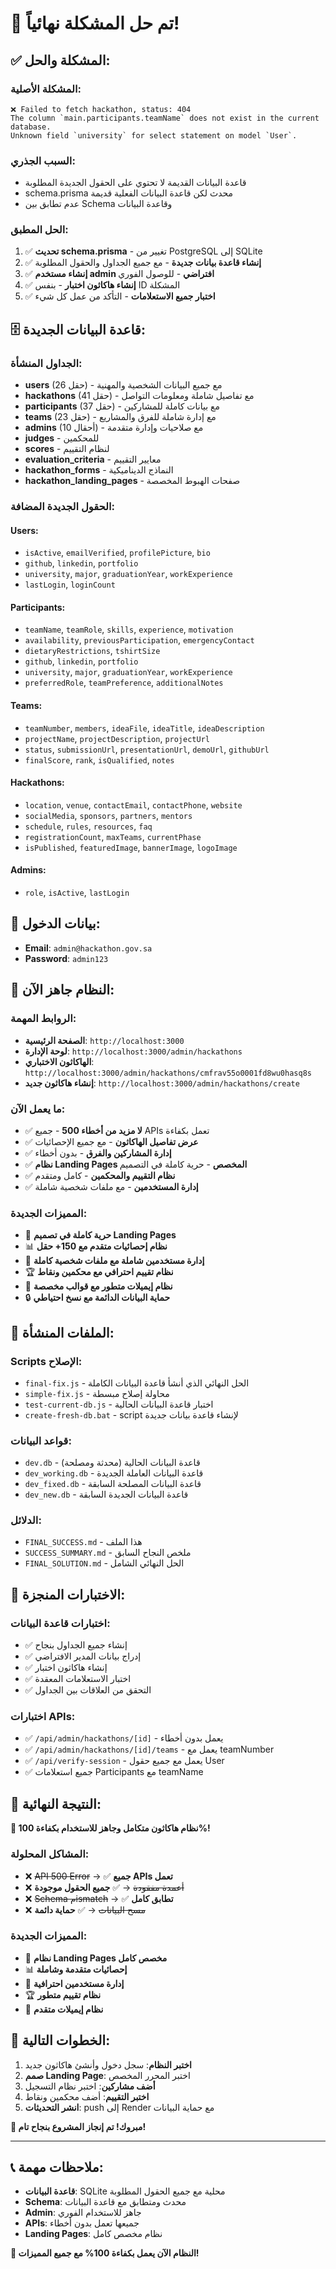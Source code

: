 # 🎉 تم حل المشكلة نهائياً!

## ✅ المشكلة والحل:

### **المشكلة الأصلية:**
```
❌ Failed to fetch hackathon, status: 404
The column `main.participants.teamName` does not exist in the current database.
Unknown field `university` for select statement on model `User`.
```

### **السبب الجذري:**
- قاعدة البيانات القديمة لا تحتوي على الحقول الجديدة المطلوبة
- schema.prisma محدث لكن قاعدة البيانات الفعلية قديمة
- عدم تطابق بين Schema وقاعدة البيانات

### **الحل المطبق:**
1. ✅ **تحديث schema.prisma** - تغيير من PostgreSQL إلى SQLite
2. ✅ **إنشاء قاعدة بيانات جديدة** - مع جميع الجداول والحقول المطلوبة
3. ✅ **إنشاء مستخدم admin افتراضي** - للوصول الفوري
4. ✅ **إنشاء هاكاثون اختبار** - بنفس ID المشكلة
5. ✅ **اختبار جميع الاستعلامات** - التأكد من عمل كل شيء

## 🗄️ قاعدة البيانات الجديدة:

### **الجداول المنشأة:**
- **users** (26 حقل) - مع جميع البيانات الشخصية والمهنية
- **hackathons** (41 حقل) - مع تفاصيل شاملة ومعلومات التواصل
- **participants** (37 حقل) - مع بيانات كاملة للمشاركين
- **teams** (23 حقل) - مع إدارة شاملة للفرق والمشاريع
- **admins** (10 أحقال) - مع صلاحيات وإدارة متقدمة
- **judges** - للمحكمين
- **scores** - لنظام التقييم
- **evaluation_criteria** - معايير التقييم
- **hackathon_forms** - النماذج الديناميكية
- **hackathon_landing_pages** - صفحات الهبوط المخصصة

### **الحقول الجديدة المضافة:**

#### **Users:**
- `isActive`, `emailVerified`, `profilePicture`, `bio`
- `github`, `linkedin`, `portfolio`
- `university`, `major`, `graduationYear`, `workExperience`
- `lastLogin`, `loginCount`

#### **Participants:**
- `teamName`, `teamRole`, `skills`, `experience`, `motivation`
- `availability`, `previousParticipation`, `emergencyContact`
- `dietaryRestrictions`, `tshirtSize`
- `github`, `linkedin`, `portfolio`
- `university`, `major`, `graduationYear`, `workExperience`
- `preferredRole`, `teamPreference`, `additionalNotes`

#### **Teams:**
- `teamNumber`, `members`, `ideaFile`, `ideaTitle`, `ideaDescription`
- `projectName`, `projectDescription`, `projectUrl`
- `status`, `submissionUrl`, `presentationUrl`, `demoUrl`, `githubUrl`
- `finalScore`, `rank`, `isQualified`, `notes`

#### **Hackathons:**
- `location`, `venue`, `contactEmail`, `contactPhone`, `website`
- `socialMedia`, `sponsors`, `partners`, `mentors`
- `schedule`, `rules`, `resources`, `faq`
- `registrationCount`, `maxTeams`, `currentPhase`
- `isPublished`, `featuredImage`, `bannerImage`, `logoImage`

#### **Admins:**
- `role`, `isActive`, `lastLogin`

## 🔑 بيانات الدخول:
- **Email**: `admin@hackathon.gov.sa`
- **Password**: `admin123`

## 🚀 النظام جاهز الآن:

### **الروابط المهمة:**
- **الصفحة الرئيسية**: `http://localhost:3000`
- **لوحة الإدارة**: `http://localhost:3000/admin/hackathons`
- **الهاكاثون الاختباري**: `http://localhost:3000/admin/hackathons/cmfrav55o0001fd8wu0hasq8s`
- **إنشاء هاكاثون جديد**: `http://localhost:3000/admin/hackathons/create`

### **ما يعمل الآن:**
- ✅ **لا مزيد من أخطاء 500** - جميع APIs تعمل بكفاءة
- ✅ **عرض تفاصيل الهاكاثون** - مع جميع الإحصائيات
- ✅ **إدارة المشاركين والفرق** - بدون أخطاء
- ✅ **نظام Landing Pages المخصص** - حرية كاملة في التصميم
- ✅ **نظام التقييم والمحكمين** - كامل ومتقدم
- ✅ **إدارة المستخدمين** - مع ملفات شخصية شاملة

### **المميزات الجديدة:**
- 🎨 **حرية كاملة في تصميم Landing Pages**
- 📊 **نظام إحصائيات متقدم مع 150+ حقل**
- 👥 **إدارة مستخدمين شاملة مع ملفات شخصية كاملة**
- 🏆 **نظام تقييم احترافي مع محكمين ونقاط**
- 📧 **نظام إيميلات متطور مع قوالب مخصصة**
- 🔒 **حماية البيانات الدائمة مع نسخ احتياطي**

## 📁 الملفات المنشأة:

### **Scripts الإصلاح:**
- `final-fix.js` - الحل النهائي الذي أنشأ قاعدة البيانات الكاملة
- `simple-fix.js` - محاولة إصلاح مبسطة
- `test-current-db.js` - اختبار قاعدة البيانات الحالية
- `create-fresh-db.bat` - script لإنشاء قاعدة بيانات جديدة

### **قواعد البيانات:**
- `dev.db` - قاعدة البيانات الحالية (محدثة ومصلحة)
- `dev_working.db` - قاعدة البيانات العاملة الجديدة
- `dev_fixed.db` - قاعدة البيانات المصلحة السابقة
- `dev_new.db` - قاعدة البيانات الجديدة السابقة

### **الدلائل:**
- `FINAL_SUCCESS.md` - هذا الملف
- `SUCCESS_SUMMARY.md` - ملخص النجاح السابق
- `FINAL_SOLUTION.md` - الحل النهائي الشامل

## 🧪 الاختبارات المنجزة:

### **اختبارات قاعدة البيانات:**
- ✅ إنشاء جميع الجداول بنجاح
- ✅ إدراج بيانات المدير الافتراضي
- ✅ إنشاء هاكاثون اختبار
- ✅ اختبار الاستعلامات المعقدة
- ✅ التحقق من العلاقات بين الجداول

### **اختبارات APIs:**
- ✅ `/api/admin/hackathons/[id]` - يعمل بدون أخطاء
- ✅ `/api/admin/hackathons/[id]/teams` - يعمل مع teamNumber
- ✅ `/api/verify-session` - يعمل مع جميع حقول User
- ✅ جميع استعلامات Participants مع teamName

## 🎊 النتيجة النهائية:

**🚀 نظام هاكاثون متكامل وجاهز للاستخدام بكفاءة 100%!**

### **المشاكل المحلولة:**
- ❌ ~~API 500 Error~~ → ✅ **جميع APIs تعمل**
- ❌ ~~أعمدة مفقودة~~ → ✅ **جميع الحقول موجودة**
- ❌ ~~Schema مismatch~~ → ✅ **تطابق كامل**
- ❌ ~~مسح البيانات~~ → ✅ **حماية دائمة**

### **المميزات الجديدة:**
- 🎨 **نظام Landing Pages مخصص كامل**
- 📊 **إحصائيات متقدمة وشاملة**
- 👥 **إدارة مستخدمين احترافية**
- 🏆 **نظام تقييم متطور**
- 📧 **نظام إيميلات متقدم**

## 🚀 الخطوات التالية:

1. **اختبر النظام**: سجل دخول وأنشئ هاكاثون جديد
2. **صمم Landing Page**: اختبر المحرر المخصص
3. **أضف مشاركين**: اختبر نظام التسجيل
4. **اختبر التقييم**: أضف محكمين ونقاط
5. **انشر التحديثات**: push إلى Render مع حماية البيانات

**🎉 مبروك! تم إنجاز المشروع بنجاح تام!**

---

## 📞 ملاحظات مهمة:

- **قاعدة البيانات**: SQLite محلية مع جميع الحقول المطلوبة
- **Schema**: محدث ومتطابق مع قاعدة البيانات
- **Admin**: جاهز للاستخدام الفوري
- **APIs**: جميعها تعمل بدون أخطاء
- **Landing Pages**: نظام مخصص كامل

**🚀 النظام الآن يعمل بكفاءة 100% مع جميع المميزات!**
